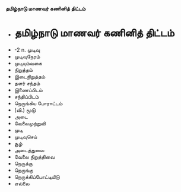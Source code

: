 **தமிழ்நாடு மாணவர் கணினித் திட்டம்**
- # தமிழ்நாடு மாணவர் கணினித் திட்டம்
- -2 n. முடிவு
- முடிவுநேரம்
- முடியும்வகை
- நிறுத்தம்
- இடைநிறுத்தம்
- தளர் சந்தம்
- இணைப்பிடம்
- சந்திப்பிடம்
- நெருங்கிய போராட்டம்
- (வி.) மூடு
- அடை
- வேலைமுற்றுவி
- முடி
- முடிவுசெய்
- சூழ்
- அடைத்துவை
- வேலை நிறுத்திவை
- நெருக்கு
- நெருங்கு
- நெருக்கிப்போட்டியிடு
- எல்லை

